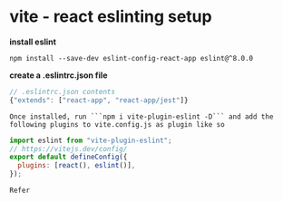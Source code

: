# vite - react eslinting setup

**install eslint**

```
npm install --save-dev eslint-config-react-app eslint@^8.0.0
```

**create a .eslintrc.json file**

```jsx
// .eslintrc.json contents
{"extends": ["react-app", "react-app/jest"]}
```

`Once installed, run ```npm i vite-plugin-eslint -D``` and add the following plugins to vite.config.js as plugin like so`

```jsx
import eslint from "vite-plugin-eslint";
// https://vitejs.dev/config/
export default defineConfig({
  plugins: [react(), eslint()],
});
```

`Refer`

<!-- //stackoverflow.com/questions/69842785/how-can-i-intregate-eslint-in-a-vitereact-project -->
<!-- https://www.npmjs.com/package/eslint-config-react-app -->
<!-- https://www.npmjs.com/package/vite-plugin-eslint -->
